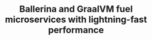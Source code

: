---
title: Ballerina and GraalVM fuel microservices with lightning-fast performance
description: With this duo, your microservices will reach new heights of efficiency and responsiveness, leaving competitors in the dust. Ballerina's seamless integration with GraalVM harnesses the power of just-in-time compilation and native image generation, resulting in optimized execution and unparalleled performance. Stay ahead of the game with Ballerina and GraalVM, and experience microservices performance like never before. 
url: https://ballerina.io/learn/graalvm-executable-overview/
image: 'images/graalvm-ballerina.png'
---